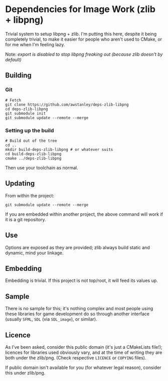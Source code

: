 # Dependencies for Image Work (zlib + libpng)

Trivial system to setup libpng + zlib.  I'm putting this here, despite it being completely trivial, to make it easier for people who aren't used to CMake, or for me when I'm feeling lazy.

Note: *export is disabled to stop libpng freaking out (because zlib doesn't by default)*

## Building

### Git

    # Fetch
    git clone https://github.com/awstanley/deps-zlib-libpng
    cd deps-zlib-libpng
    git submodule init
    git submodule update --remote --merge


### Setting up the build

    # Build out of the tree
    cd ..
    mkdir build-deps-zlib-libpng # or whatever suits
    cd build-deps-zlib-libpng
    cmake ../deps-zlib-libpng

Then use your toolchain as normal.

## Updating

From within the project:

    git submodule update --remote --merge

If you are embedded within another project, the above command will work if it is a git repository.

## Use

Options are exposed as they are provided; zlib always build static and dynamic, mind your linkage.

## Embedding

Embedding is trivial.  If this project is not top/root, it will feed its values up.

## Sample

There is no sample for this; it's nothing complex and most people using these libraries for game development do so through another interface (usually `SFML`, `SDL` (via `SDL_image`), or similar).

## Licence

As I've been asked, consider this public domain (it's just a CMakeLists file!); licences for libraries used obviously vary, and at the time of writing they are both under the zlib/png.  (Check respective `LICENCE` or `COPYING` files).

If public domain isn't available for you (for whatever legal reason), consider this under zlib/png.